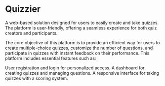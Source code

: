 <h1>Quizzier</h1> 
A web-based solution designed for users to easily create and take quizzes. The platform is user-friendly, offering a seamless experience for both quiz creators and participants.

The core objective of this platform is to provide an efficient way for users to create multiple-choice quizzes, customize the number of questions, and participate in quizzes with instant feedback on their performance.
This platform includes essential features such as:

User registration and login for personalized access.
A dashboard for creating quizzes and managing questions.
A responsive interface for taking quizzes with a scoring system.
